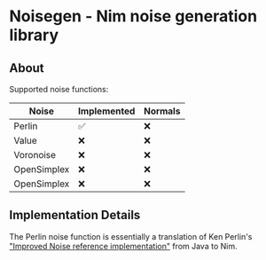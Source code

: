 # Noisegen - Nim noise generation library

## About

Supported noise functions:

| Noise       |  Implemented | Normals |
|-------------|--------------|---------|
| Perlin      | ✅︎           | ❌      |
| Value       | ❌           | ❌      |
| Voronoise   | ❌           | ❌      |
| OpenSimplex | ❌           | ❌      |
| OpenSimplex | ❌           | ❌      |

## Implementation Details

The Perlin noise function is essentially a translation of Ken Perlin's ["Improved Noise reference implementation"](https://mrl.cs.nyu.edu/~perlin/noise) from Java to Nim.